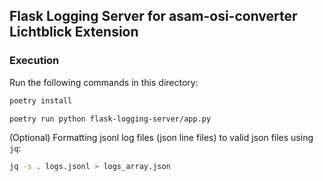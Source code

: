 ## Flask Logging Server for asam-osi-converter Lichtblick Extension

### Execution

Run the following commands in this directory:

```sh
poetry install
```

```sh
poetry run python flask-logging-server/app.py
```

(Optional) Formatting jsonl log files (json line files) to valid json files using `jq`:

```sh
jq -s . logs.jsonl > logs_array.json
```
